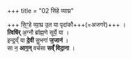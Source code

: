 +++
title = "02 सिंहे व्याघ्र"

+++
सि॒ꣳ॒हे व्या॒घ्र उ॒त या पृदा॑कौ+++(=अजगरे)+++ ।  
**त्विषि॑र्** अ॒ग्नौ ब्रा᳚ह्म॒णे सूर्ये॒ या ।  
इन्द्र॒य्ँ या **दे॒वी** सु॒भगा॑ **ज॒जान॑** ।  
सा न॒ **आग॒न्** वर्च॑सा **सव्ँ विदा॒ना** ।